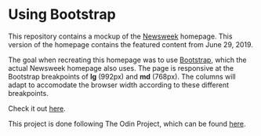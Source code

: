 # Using Bootstrap

This repository contains a mockup of the [Newsweek](https://www.newsweek.com/) homepage. This version of the homepage contains the featured content from June 29, 2019.

The goal when recreating this homepage was to use [Bootstrap](https://getbootstrap.com/), which the actual Newsweek homepage also uses. The page is responsive at the Bootstrap breakpoints of **lg** (992px) and **md** (768px). The columns will adapt to accomodate the browser width according to these different breakpoints.

Check it out [here](https://rgee258.github.io/using-bootstrap/).

This project is done following The Odin Project, which can
be found [here](https://www.theodinproject.com/courses/html5-and-css3/lessons/using-bootstrap).